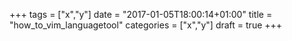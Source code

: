 +++
tags = ["x","y"]
date = "2017-01-05T18:00:14+01:00"
title = "how_to_vim_languagetool"
categories = ["x","y"]
draft = true
+++

